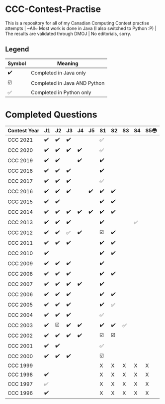 # CCC-Contest-Practise

This is a repository for all of my Canadian Computing Contest practise attempts | ~All~ Most work is done in Java (I also switched to Python :P) | The results are validated through DMOJ | No editorials, sorry.

## Legend

| Symbol                  | Meaning                      |
| ----------------------- | ---------------------------- |
| :heavy_check_mark:      | Completed in Java only       |
| :ballot_box_with_check: | Completed in Java AND Python |
| :white_check_mark:      | Completed in Python only     |

# Completed Questions

| Contest Year | J1                 | J2                      | J3                 | J4                 | J5                 | S1                      | S2                      | S3  | S4  | S5:flushed: |
| ------------ | ------------------ | ----------------------- | ------------------ | ------------------ | ------------------ | ----------------------- | ----------------------- | --- | --- | ----------- |
| CCC 2021     | :heavy_check_mark: | :heavy_check_mark:      | :heavy_check_mark: |                    |                    | :white_check_mark:      |                         |     |     |             |
| CCC 2020     | :heavy_check_mark: | :heavy_check_mark:      | :heavy_check_mark: | :heavy_check_mark: |                    | :white_check_mark:      |                         |     |     |             |
| CCC 2019     | :heavy_check_mark: | :heavy_check_mark:      |                    | :heavy_check_mark: |                    | :heavy_check_mark:      |                         |     |     |             |
| CCC 2018     | :heavy_check_mark: | :heavy_check_mark:      | :heavy_check_mark: |                    |                    | :heavy_check_mark:      |                         |     |     |             |
| CCC 2017     | :heavy_check_mark: | :heavy_check_mark:      | :heavy_check_mark: |                    |                    | :white_check_mark:      |                         |     |     |             |
| CCC 2016     | :heavy_check_mark: | :heavy_check_mark:      | :heavy_check_mark: |                    | :heavy_check_mark: | :heavy_check_mark:      | :heavy_check_mark:      |     |     |             |
| CCC 2015     | :heavy_check_mark: | :heavy_check_mark:      |                    |                    |                    | :heavy_check_mark:      |:heavy_check_mark:|     |     |             |
| CCC 2014     | :heavy_check_mark: | :heavy_check_mark:      | :heavy_check_mark: | :heavy_check_mark: | :heavy_check_mark: | :heavy_check_mark:      | :heavy_check_mark:      |     |     |             |
| CCC 2013     | :heavy_check_mark: | :heavy_check_mark:      | :heavy_check_mark: |                    |                    | :heavy_check_mark:      |                         |     |:white_check_mark:|             |
| CCC 2012     | :heavy_check_mark: | :heavy_check_mark:      | :white_check_mark: | :heavy_check_mark: |                    | :ballot_box_with_check: | :heavy_check_mark:      |     |     |             |
| CCC 2011     | :heavy_check_mark: | :heavy_check_mark:      | :heavy_check_mark: |                    |                    | :heavy_check_mark:      | :heavy_check_mark:      |     |     |             |
| CCC 2010     | :heavy_check_mark: |                         |                    |                    |                    | :heavy_check_mark:      | :heavy_check_mark:      |     |     |             |
| CCC 2009     | :heavy_check_mark: | :heavy_check_mark:      | :heavy_check_mark: |                    |                    | :heavy_check_mark:      |                         |     |     |             |
| CCC 2008     | :heavy_check_mark: | :heavy_check_mark:      | :heavy_check_mark: |                    |                    | :heavy_check_mark:      | :heavy_check_mark:      |     |     |             |
| CCC 2007     | :heavy_check_mark: | :heavy_check_mark:      | :heavy_check_mark: | :heavy_check_mark: |                    | :heavy_check_mark:      |                         |     |     |             |
| CCC 2006     | :heavy_check_mark: | :heavy_check_mark:      | :heavy_check_mark: |                    |                    | :heavy_check_mark:      | :heavy_check_mark:      |     |     |             |
| CCC 2005     | :heavy_check_mark: | :heavy_check_mark:      | :heavy_check_mark: |                    |                    | :heavy_check_mark:      | :white_check_mark:      |     |     |             |
| CCC 2004     | :heavy_check_mark: | :heavy_check_mark:      | :heavy_check_mark: |                    |                    | :white_check_mark:                        |                         |     |     |             |
| CCC 2003     | :heavy_check_mark: | :ballot_box_with_check: | :heavy_check_mark: | :heavy_check_mark: |                    | :heavy_check_mark:      | :heavy_check_mark:      |:white_check_mark:|     |             |
| CCC 2002     | :heavy_check_mark: | :heavy_check_mark:      | :heavy_check_mark: | :heavy_check_mark: |                    | :ballot_box_with_check: | :ballot_box_with_check: |     |     |             |
| CCC 2001     | :heavy_check_mark: | :heavy_check_mark:      |                    |                    |                    | :white_check_mark:      |                         |     |     |             |
| CCC 2000     | :heavy_check_mark: | :heavy_check_mark:      | :heavy_check_mark: |                    |                    | :ballot_box_with_check: |                         |     |     |             |
| CCC 1999     |                    |                         |                    |                    |                    | X                       | X                       | X   | X   | X           |
| CCC 1998     | :heavy_check_mark: |                         |                    |                    |                    | X                       | X                       | X   | X   | X           |
| CCC 1997     | :white_check_mark: |                         |                    |                    |                    | X                       | X                       | X   | X   | X           |
| CCC 1996     | :heavy_check_mark: |                         |                    |                    |                    | X                       | X                       | X   | X   | X           |
